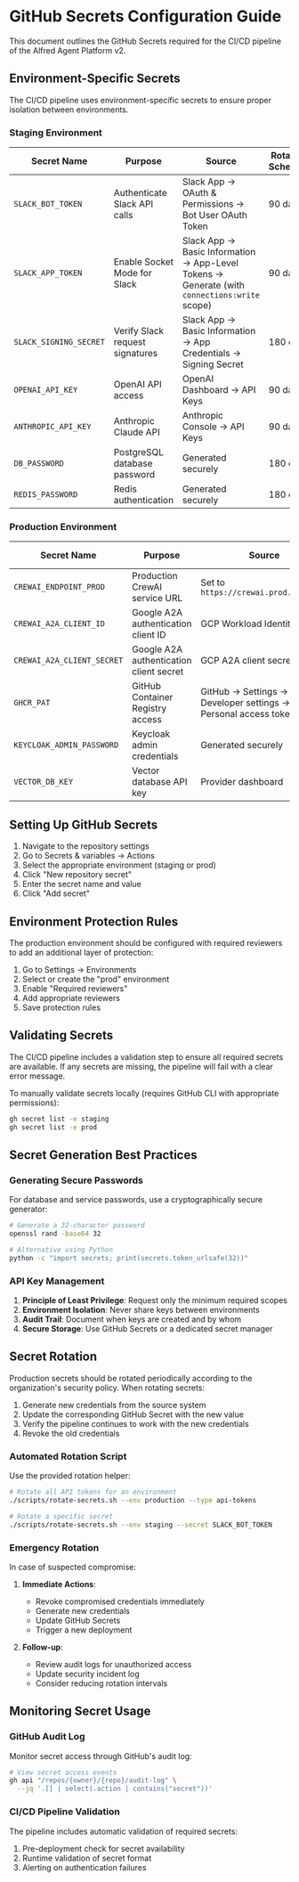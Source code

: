 # GitHub Secrets Configuration Guide

This document outlines the GitHub Secrets required for the CI/CD pipeline of the Alfred Agent Platform v2.

## Environment-Specific Secrets

The CI/CD pipeline uses environment-specific secrets to ensure proper isolation between environments.

### Staging Environment

| Secret Name | Purpose | Source | Rotation Schedule |
|-------------|---------|--------|-------------------|
| `SLACK_BOT_TOKEN` | Authenticate Slack API calls | Slack App → OAuth & Permissions → Bot User OAuth Token | 90 days |
| `SLACK_APP_TOKEN` | Enable Socket Mode for Slack | Slack App → Basic Information → App-Level Tokens → Generate (with `connections:write` scope) | 90 days |
| `SLACK_SIGNING_SECRET` | Verify Slack request signatures | Slack App → Basic Information → App Credentials → Signing Secret | 180 days |
| `OPENAI_API_KEY` | OpenAI API access | OpenAI Dashboard → API Keys | 90 days |
| `ANTHROPIC_API_KEY` | Anthropic Claude API | Anthropic Console → API Keys | 90 days |
| `DB_PASSWORD` | PostgreSQL database password | Generated securely | 180 days |
| `REDIS_PASSWORD` | Redis authentication | Generated securely | 180 days |

### Production Environment

| Secret Name | Purpose | Source | Rotation Schedule |
|-------------|---------|--------|-------------------|
| `CREWAI_ENDPOINT_PROD` | Production CrewAI service URL | Set to `https://crewai.prod.internal` | N/A |
| `CREWAI_A2A_CLIENT_ID` | Google A2A authentication client ID | GCP Workload Identity Pool | 365 days |
| `CREWAI_A2A_CLIENT_SECRET` | Google A2A authentication client secret | GCP A2A client secret | 90 days |
| `GHCR_PAT` | GitHub Container Registry access | GitHub → Settings → Developer settings → Personal access tokens | 90 days |
| `KEYCLOAK_ADMIN_PASSWORD` | Keycloak admin credentials | Generated securely | 90 days |
| `VECTOR_DB_KEY` | Vector database API key | Provider dashboard | 180 days |

## Setting Up GitHub Secrets

1. Navigate to the repository settings
2. Go to Secrets & variables → Actions
3. Select the appropriate environment (staging or prod)
4. Click "New repository secret"
5. Enter the secret name and value
6. Click "Add secret"

## Environment Protection Rules

The production environment should be configured with required reviewers to add an additional layer of protection:

1. Go to Settings → Environments
2. Select or create the "prod" environment
3. Enable "Required reviewers"
4. Add appropriate reviewers
5. Save protection rules

## Validating Secrets

The CI/CD pipeline includes a validation step to ensure all required secrets are available. If any secrets are missing, the pipeline will fail with a clear error message.

To manually validate secrets locally (requires GitHub CLI with appropriate permissions):

```bash
gh secret list -e staging
gh secret list -e prod
```

## Secret Generation Best Practices

### Generating Secure Passwords

For database and service passwords, use a cryptographically secure generator:

```bash
# Generate a 32-character password
openssl rand -base64 32

# Alternative using Python
python -c "import secrets; print(secrets.token_urlsafe(32))"
```

### API Key Management

1. **Principle of Least Privilege**: Request only the minimum required scopes
2. **Environment Isolation**: Never share keys between environments
3. **Audit Trail**: Document when keys are created and by whom
4. **Secure Storage**: Use GitHub Secrets or a dedicated secret manager

## Secret Rotation

Production secrets should be rotated periodically according to the organization's security policy. When rotating secrets:

1. Generate new credentials from the source system
2. Update the corresponding GitHub Secret with the new value
3. Verify the pipeline continues to work with the new credentials
4. Revoke the old credentials

### Automated Rotation Script

Use the provided rotation helper:

```bash
# Rotate all API tokens for an environment
./scripts/rotate-secrets.sh --env production --type api-tokens

# Rotate a specific secret
./scripts/rotate-secrets.sh --env staging --secret SLACK_BOT_TOKEN
```

### Emergency Rotation

In case of suspected compromise:

1. **Immediate Actions**:
   - Revoke compromised credentials immediately
   - Generate new credentials
   - Update GitHub Secrets
   - Trigger a new deployment

2. **Follow-up**:
   - Review audit logs for unauthorized access
   - Update security incident log
   - Consider reducing rotation intervals

## Monitoring Secret Usage

### GitHub Audit Log

Monitor secret access through GitHub's audit log:

```bash
# View secret access events
gh api "/repos/{owner}/{repo}/audit-log" \
  --jq '.[] | select(.action | contains("secret"))'
```

### CI/CD Pipeline Validation

The pipeline includes automatic validation of required secrets:

1. Pre-deployment check for secret availability
2. Runtime validation of secret format
3. Alerting on authentication failures
